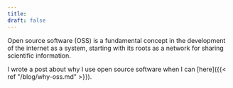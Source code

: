 ```yaml
---
title: 
draft: false
---
```

Open source software (OSS) is a fundamental concept in the development of the internet as a system, starting with its roots as a network for sharing scientific information.

I wrote a post about why I use open source software when I can [here]({{< ref "/blog/why-oss.md" >}}).
